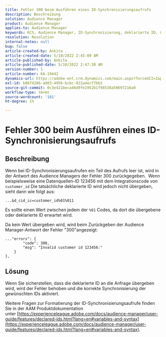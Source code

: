 ```yaml
---
title: Fehler 300 beim Ausführen eines ID-Synchronisierungsaufrufs
description: Beschreibung
solution: Audience Manager
product: Audience Manager
applies-to: Audience Manager
keywords: KCS, Audience Manager, ID-Synchronisierung, deklarierte ID, Customer ID-Synchronisierung, Kunden-ID, Online-Synchronisierung
resolution: Resolution
internal-notes: null
bug: false
article-created-by: Ankita .
article-created-date: 5/10/2022 2:45:09 AM
article-published-by: Ankita .
article-published-date: 5/10/2022 2:47:30 AM
version-number: 1
article-number: KA-19442
dynamics-url: https://adobe-ent.crm.dynamics.com/main.aspx?forceUCI=1&pagetype=entityrecord&etn=knowledgearticle&id=35259630-0bd0-ec11-a7b5-0022480a8753
exl-id: b86f4286-a903-4956-bcbc-022a4ecf7bb2
source-git-commit: 0c3e421beca46d9fe1952b1f98538a50697216a0
workflow-type: tm+mt
source-wordcount: '181'
ht-degree: 1%

---
```


# Fehler 300 beim Ausführen eines ID-Synchronisierungsaufrufs

## Beschreibung


Wenn bei ID-Synchronisierungsaufrufen ein Teil des Aufrufs leer ist, wird in der Antwort des Audience Managers der Fehler 300 zurückgegeben.  Wenn beispielsweise eine Datenquellen-ID 123456 mit dem Integrationscode von `customer_id` Die tatsächliche deklarierte ID wird jedoch nicht übergeben, sieht dann wie folgt aus:

`...&d_cid_ic=customer_id%01%011`

Es sollte einen Wert zwischen jedem der `%01` Codes, da dort die übergebene oder deklarierte ID erwartet wird.

Da kein Wert übergeben wird, wird beim Zurückgeben der Audience Manager-Antwort der Fehler &quot;300&quot;angezeigt:

```
..."errors": {
        "code": 300,
        "msg": "Invalid customer id 123456:"
    }
},
```

## Lösung


Wenn Sie sicherstellen, dass die deklarierte ID an die Anfrage übergeben wird, wird der Fehler behoben und die korrekte Synchronisierung der gewünschten IDs aktiviert.

Weitere Fragen zur Formatierung der ID-Synchronisierungsaufrufe finden Sie in der AAM Produktdokumentation unter [https://experienceleague.adobe.com/docs/audience-manager/user-guide/features/declared-ids.html?lang=en#variables-and-syntax](https://experienceleague.adobe.com/docs/audience-manager/user-guide/features/declared-ids.html?lang=en#variables-and-syntax).
